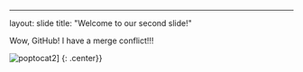 ---
layout: slide
title: "Welcome to our second slide!"

Wow, GitHub! I have a merge conflict!!!

![poptocat2](https://octodex.github.com/images/poptocat_v2.png)]
{: .center}}

